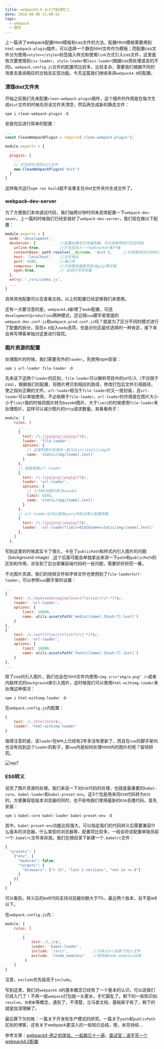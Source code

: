```yaml
---
title: webpack4.0 从入门到进阶二
date: 2018-08-06 21:08:52
tags:
  - webpack
  - 随写
---
```


上一篇讲了webpack配置Html模板和css文件的方法，配置Html模板需要用到`html-webpack-plugin`插件，可以选择一个静态html文件作为模板；而配置css文件分为使用`<style></style>`标签插入样式和使用`link`方式引入css文件，这里面依次要使用到`css-loader`、`style-loader`和`less-loader`(根据css预处理语言的不同)。`webpack.config.js`文件的配置项比较多，比较复杂，需要我们根据不同的场景去查阅相应的文档去实现功能。今天这篇我们继续来讲`webpack4.0`的配置。

### 清理dist文件夹

开始之前我们先来配置`clean-webpack-plugin`插件，这个插件的作用是在每次生成`dist`文件的时候先将该文件夹清空，然后再生成新的静态文件：

```
npm i clean-webpack-plugin -D
```

安装完后进行简单的配置：

```javascript
...
const CleanWebpackPlugin = require('clean-webpack-plugin');

module.exports = {
  ...
  plugins: [
    ...
    // 打包前先清空dist文件
    new CleanWebpackPlugin('dist')
  ]
}
```

这样每次运行`npm run build`就不会重复在dist文件夹内生成文件了。

### webpack-dev-server

为了方便我们本地调试代码，我们抽两分钟时间来具体配置一下`webpack-dev-sever`，上一篇的时候我们已经安装好了`webpack-dev-server`，我们现在做以下配置：

```javascript
module.exports = {
  mode: 'development',
  devServer: {           //配置此静态文件服务器，可以用来预览打包后项目
    inline:true,         //打包后加入一个websocket客户端
    contentBase: path.resolve(__dirname, 'dist'),     //开发服务运行时的文件根目录
    host: 'localhost',   //主机地址
    port: 4200,          //端口号
    compress: true       //开发服务器是否启动gzip等压缩
    open:true,           // 自动打开浏览器
  },
  entry: './src/index.js',
  ...
}
```

具体其他配置可以去查看文档，以上的配置已经足够我们来使用。

还有一点要注意的是，`webpack4.0`新增了`mode`配置，可选`development`/`production`两种模式，还记得`vue`脚手架里面的`webpack.dev.conf.js`和`webpack.prod.conf.js`吗？就是为了区分不同的模式进行了配置的拆分，现在`4.0`加入`mode`选项，也是对社区最优选择的一种肯定，接下来会再写博客单独对这里进行探究。

### 图片资源的配置

处理图片的时候，我们需要另外的`loader`，先使用npm安装：

```
npm i url-loader file-loader -D
```

先来说下这两个`loader`的区别，`file-loader`可以解析项目中的url引入（不仅限于css），根据我们的配置，将图片拷贝到相应的路径，修改打包后文件引用路径，使之指向正确的文件。`url-loader`相当于`file-loader`的又一层封装，且`url-loader`可以单独使用，不必依赖于`file-loader`，`url-loader`的作用是在图片大小小于`limit`值的时候将图片转为`base64`图片，大于`limit`的时候使用`file-loader`来处理图片，这样可以减少图片的`http`请求数量。来看看例子：

```javascript
module: {
    rules: [
      ...
      {
        test: /\.(jpg|png|jpeg|gif)$/,
        loader: 'file-loader',
        options: {
          // 这里将图片资源统一放入dist/static/img内
          name: 'static/img/[name].[ext]'
        }
      },
      // 或者使用url-loader
      {
        test: /\.(jpg|png|jpeg|gif)$/,
        loader: 'url-loader',
        options: {
          // 小于8k的图片转为base64
          limit: 8192,
          name: 'static/img/[name].[ext]'
        }
      }, 
      // url-loader也可以使用query的形式带入配置参数
      {
        test: /\.(jpg|png|jpeg|gif)$/,
        loader: 'url-loader?limit=8192&name=static/img/[name].[ext]'
      }, 
    ]
  },
```

写到这里的时候其实卡了很久，卡在了`publicPath`和样式内引入图片的问题（background-image）,这个后面可能会单独拿出来讲一下`path`和`publicPath`的区别和作用，涉及到了后台部署前端代码的一些问题，需要好好研究一番。

不光图片资源，我们的视频文件和字体文件也使用到了`file-loader`/`url-loader`，可以参照`vue`脚手架的设置：

```javascript
...
{
	test: /\.(mp4|webm|ogg|mp3|wav|flac|aac)(\?.*)?$/,
	loader: 'url-loader',
	options: {
		limit: 10000,
		name: utils.assetsPath('media/[name].[hash:7].[ext]')
	}
},
{
	test: /\.(woff2?|eot|ttf|otf)(\?.*)?$/,
	loader: 'url-loader',
	options: {
		limit: 10000,
		name: utils.assetsPath('fonts/[name].[hash:7].[ext]')
	}
},
...
```

除了css内引入图片，我们也会在html文件内使用`<img src="img/a.png" />`或者内联样式的`background`来引入图片，这时候我们可以使用`html-withimg-loader`来处理这种情况：

```
npm i html-withimg-loader -D
```

在`webpack.config.js`内配置：

```javascript
{
 	test: /\.(html|htm)$/,
    loader: 'html-withimg-loader'
}
```

值得注意的是，该`loader`在`NPM`上已经有2年多没有更新了，而且在`vue`的脚手架内也没有找到这个`loader`的影子，那`vue`内是如何处理html内的图片的呢？留待研究。

![wp7](/images/wp7.png)

### ES6转义

说完了图片资源的处理，我们来说一下对`ES6`代码的处理，也就是最重要的`babel-core`、`babel-loader`和`babel-preset-env`。这3个包是用来将`ES6`代码转为`ES5`的，方便兼容低版本浏览器的同时，也不影响我们使用最新的`ES6`去撸代码。首先安装：

```
npm i babel-core babel-loader babel-preset-env -D
```

其中，`babel-preset-env`功能比较强大，可以指定我们的代码转义后需要兼容什么版本的浏览器，什么类型的浏览器等，配置项比较多，一般会将该配置单独另起一个`.babelrc`文件来存放。我们在根目录下新建一个`.babelrc`文件：

```javascript
{
  "presets": [
    ["env", {
      "modules": false,
      "targets": {
        "browsers": ["> 1%", "last 2 versions", "not ie <= 8"]
      }
    }]
  ]
}
```

可以看到，转义后的es6代码支持浏览器份额大于1%，最近两个版本，且不是ie8以下。

在`webpack.config.js`内：

```javascript
module: {
    rules: [
        ...
        {
            test: /\.js$/,
        	loader: 'babel-loader',
        	include: '/src/',           //只转义src目录下的js文件
        	exclude: '/node_modules/'   //排除掉node_modules目录
         }
    ]
}
```

注意，`exclude`优先级高于`include`。

写到这里，我们对`webpack4.0`的基本概念已经有了一个基本的认识，可以说我们已经入门了！不再一提`webpack`打包就一头雾水，手忙脚乱了。剩下的一些知识如`resolve`、`热更新`等概念，遇到了，不清楚，立马查文档，基础架子有了，剩下的就是加深理解了。

最后算下欠的账：一篇关于开发和生产模式的研究，一篇关于`path`和`publicPath`区别的博客，还有关于webpack更深入的一些知识总结，嗯，未完待续...

参考文章：[webpack4-用之初体验，一起敲它十一遍](https://juejin.im/post/5adea0106fb9a07a9d6ff6de)，[面试官：请手写一个webpack4.0配置](https://segmentfault.com/a/1190000015611030)


